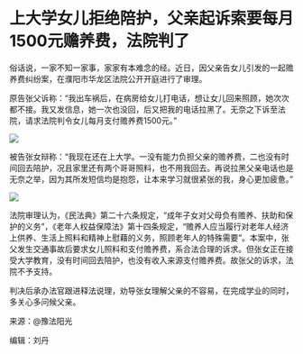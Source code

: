 # 上大学女儿拒绝陪护，父亲起诉索要每月1500元赡养费，法院判了

俗话说，一家不知一家事，家家有本难念的经。近日，因父亲告女儿引发的一起赡养费纠纷案，在濮阳市华龙区法院公开开庭进行了审理。

原告张父诉称：“我出车祸后，在病房给女儿打电话，想让女儿回来照顾，她次次都不接。我又发信息，她一次也没回，后又把我的电话拉黑了。无奈之下诉至法院，请求法院判令女儿每月支付赡养费1500元。”

![](https://inews.gtimg.com/news_bt/OHDHG0OXc0GkRrJ85mecvZaOcd7_-kQ6AD6HXqepKozIsAA/1000)

被告张女辩称：“我现在还在上大学。一没有能力负担父亲的赡养费，二也没有时间回去陪护，况且家里还有两个哥哥照料，也不用我回去。再说拉黑父亲电话也是无奈之举，因为其所发短信均是抱怨，让本来学习就很紧张的我，身心更加疲惫。”

![](https://inews.gtimg.com/news_bt/OXrAkGNXGjvWhBHqNS5r4tCNqSN38GSm-D7MhyrTggP98AA/1000)

法院审理认为，《民法典》第二十六条规定，“成年子女对父母负有赡养、扶助和保护的义务”，《老年人权益保障法》第十四条规定，“赡养人应当履行对老年人经济上供养、生活上照料和精神上慰藉的义务，照顾老年人的特殊需要”。本案中，张父发生交通事故后要求女儿照料和支付赡养费，系合法合理的诉求。但张女正在接受大学教育，没有时间回去陪护，也没有收入来源支付赡养费。故张父的诉求，法院不予支持。

判决后承办法官跟进释法说理，劝导张女理解父亲的不容易，在完成学业的同时，多关心多问候父亲。

来源：@豫法阳光

编辑：刘丹

